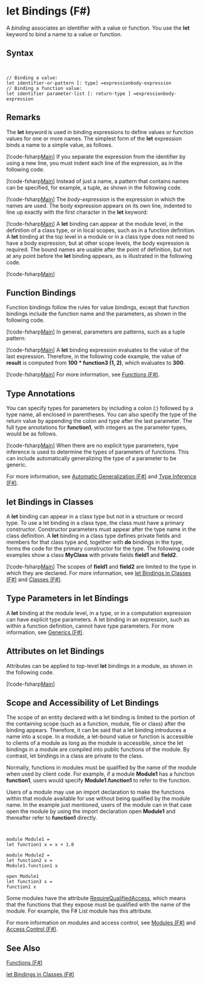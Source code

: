 # let Bindings (F#)

A *binding* associates an identifier with a value or function. You use the **let** keyword to bind a name to a value or function.


## Syntax


```


// Binding a value:
let identifier-or-pattern [: type] =expressionbody-expression
// Binding a function value:
let identifier parameter-list [: return-type ] =expressionbody-expression

```



## Remarks
The **let** keyword is used in binding expressions to define values or function values for one or more names. The simplest form of the **let** expression binds a name to a simple value, as follows.

[!code-fsharp[Main](snippets/fslangref1/snippet1101.fs)]
    If you separate the expression from the identifier by using a new line, you must indent each line of the expression, as in the following code.

[!code-fsharp[Main](snippets/fslangref1/snippet1102.fs)]
    Instead of just a name, a pattern that contains names can be specified, for example, a tuple, as shown in the following code.

[!code-fsharp[Main](snippets/fslangref1/snippet1103.fs)]
    The *body-expression* is the expression in which the names are used. The body expression appears on its own line, indented to line up exactly with the first character in the **let** keyword:

[!code-fsharp[Main](snippets/fslangref1/snippet1104.fs)]
    A **let** binding can appear at the module level, in the definition of a class type, or in local scopes, such as in a function definition. A **let** binding at the top level in a module or in a class type does not need to have a body expression, but at other scope levels, the body expression is required. The bound names are usable after the point of definition, but not at any point before the **let** binding appears, as is illustrated in the following code.

[!code-fsharp[Main](snippets/fslangref1/snippet1105.fs)]
    
## Function Bindings
Function bindings follow the rules for value bindings, except that function bindings include the function name and the parameters, as shown in the following code.

[!code-fsharp[Main](snippets/fslangref1/snippet1106.fs)]
    In general, parameters are patterns, such as a tuple pattern:

[!code-fsharp[Main](snippets/fslangref1/snippet1107.fs)]
    A **let** binding expression evaluates to the value of the last expression. Therefore, in the following code example, the value of **result** is computed from **100 &#42; function3 (1, 2)**, which evaluates to **300**.

[!code-fsharp[Main](snippets/fslangref1/snippet1109.fs)]
    For more information, see [Functions &#40;F&#35;&#41;](Functions-%5BFSharp%5D.md).


## Type Annotations
You can specify types for parameters by including a colon (:) followed by a type name, all enclosed in parentheses. You can also specify the type of the return value by appending the colon and type after the last parameter. The full type annotations for **function1**, with integers as the parameter types, would be as follows.

[!code-fsharp[Main](snippets/fslangref1/snippet1108.fs)]
    When there are no explicit type parameters, type inference is used to determine the types of parameters of functions. This can include automatically generalizing the type of a parameter to be generic.

For more information, see [Automatic Generalization &#40;F&#35;&#41;](Automatic-Generalization-%5BFSharp%5D.md) and [Type Inference &#40;F&#35;&#41;](Type-Inference-%5BFSharp%5D.md).


## let Bindings in Classes
A **let** binding can appear in a class type but not in a structure or record type. To use a let binding in a class type, the class must have a primary constructor. Constructor parameters must appear after the type name in the class definition. A **let** binding in a class type defines private fields and members for that class type and, together with **do** bindings in the type, forms the code for the primary constructor for the type. The following code examples show a class **MyClass** with private fields **field1** and **field2**.

[!code-fsharp[Main](snippets/fslangref1/snippet1110.fs)]
    The scopes of **field1** and **field2** are limited to the type in which they are declared. For more information, see [let Bindings in Classes &#40;F&#35;&#41;](let-Bindings-in-Classes-%5BFSharp%5D.md) and [Classes &#40;F&#35;&#41;](Classes-%5BFSharp%5D.md).


## Type Parameters in let Bindings
A **let** binding at the module level, in a type, or in a computation expression can have explicit type parameters. A let binding in an expression, such as within a function definition, cannot have type parameters. For more information, see [Generics &#40;F&#35;&#41;](Generics-%5BFSharp%5D.md).


## Attributes on let Bindings
Attributes can be applied to top-level **let** bindings in a module, as shown in the following code.

[!code-fsharp[Main](snippets/fslangref1/snippet1111.fs)]
    
## Scope and Accessibility of Let Bindings
The scope of an entity declared with a let binding is limited to the portion of the containing scope (such as a function, module, file or class) after the binding appears. Therefore, it can be said that a let binding introduces a name into a scope. In a module, a let-bound value or function is accessible to clients of a module as long as the module is accessible, since the let bindings in a module are compiled into public functions of the module. By contrast, let bindings in a class are private to the class.

Normally, functions in modules must be qualified by the name of the module when used by client code. For example, if a module **Module1** has a function **function1**, users would specify **Module1.function1** to refer to the function.

Users of a module may use an import declaration to make the functions within that module available for use without being qualified by the module name. In the example just mentioned, users of the module can in that case open the module by using the import declaration open **Module1** and thereafter refer to **function1** directly.



```


module Module1 =
let function1 x = x + 1.0

module Module2 =
let function2 x =
Module1.function1 x

open Module1
let function3 x =
function1 x

```


Some modules have the attribute [RequireQualifiedAccess](http://msdn.microsoft.com/en-us/library/8b9b6ade-0471-4413-ac5d-638cd0de5f15), which means that the functions that they expose must be qualified with the name of the module. For example, the F# List module has this attribute.

For more information on modules and access control, see [Modules &#40;F&#35;&#41;](Modules-%5BFSharp%5D.md) and [Access Control &#40;F&#35;&#41;](Access-Control-%5BFSharp%5D.md).


## See Also
[Functions &#40;F&#35;&#41;](Functions-%5BFSharp%5D.md)

[let Bindings in Classes &#40;F&#35;&#41;](let-Bindings-in-Classes-%5BFSharp%5D.md)

